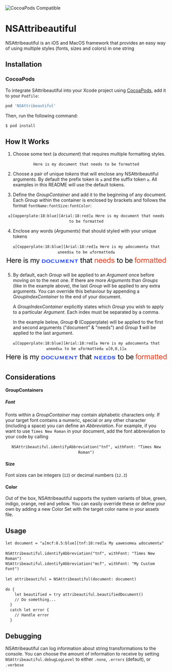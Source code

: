 ![CocoaPods Compatible](https://img.shields.io/cocoapods/v/NSAttribeautiful.svg)

# NSAttribeautiful

NSAttribeautiful is an iOS and MacOS framework that provides an easy way of using multiple styles (fonts, sizes and colors) in one string

## Installation

### CocoaPods

To integrate SAttribeautiful into your Xcode project using [CocoaPods](https://cocoapods.org), add it to your `Podfile`:

```ruby
pod 'NSAttribeautiful'
```

Then, run the following command:

```bash
$ pod install
```

## How It Works

1. Choose some text (a _document_) that requires multiple formatting styles.

<p align="center"><code>Here is my document that needs to be formatted</code></p>

2. Choose a pair of unique _tokens_ that will enclose any NSAttribeautiful arguments. By default the prefix token is `≤` and the suffix token `≥`. All examples in this README will use the default tokens.

3. Define the _GroupContainer_ and add it to the beginning of any document. Each _Group_ within the container is enclosed by brackets and follows the format `fontName:fontSize:fontColor`:

<p align="center"><code>≤[Copperplate:18:blue][Arial:18:red]≥ Here is my document that needs to be formatted</code></p>

4. Enclose any words (_Arguments_) that should styled with your unique tokens 

<p align="center">
  <code>≤[Copperplate:18:blue][Arial:18:red]≥ Here is my ≤document≥ that ≤needs≥ to be ≤formatted≥</code>
  <img src="/Assets/formatted0.png" />
</p>

5. By default, each _Group_ will be applied to an _Argument_ once before moving on to the next one. If there are more _Arguments_ than _Groups_ (like in the example above), the last _Group_ will be applied to any extra arguments. You can override this behaviour by appending a _GroupIndexContainer_ to the end of your document.<p>A _GroupIndexContainer_ explicitly states which _Group_ you wish to apply to a particular _Argument_. Each index must be separated by a comma.</p><p>In the example below, _Group_ **0** (Copperplate) will be applied to the first and second arguments ("document" & "needs") and _Group_ **1** will be applied to the last argument.</p>

<p align="center">
  <code>≤[Copperplate:18:blue][Arial:18:red]≥ Here is my ≤document≥ that ≤needs≥ to be ≤formatted≥ ≤[0,0,1]≥</code>
  <img src="/Assets/formatted1.png" />
</p>

## Considerations

#### GroupContainers

##### Font
Fonts within a _GroupContainer_ may contain alphabetic characters only. If your target font contains a numeric, special or any other character (including a space) you can define an _Abbreviation_. For example, if you want to use `Times New Roman` in your document, add the font abbreviation to your code by calling 

<p align="center">
  <code>NSAttribeautiful.identifyAbbreviation("tnf", withFont: "Times New Roman")</code>
</p>

#### Size
Font sizes can be integers (`12`) or decimal numbers (`12.3`)

#### Color
Out of the box, NSAttribeautiful supports the system variants of blue, green, indigo, orange, red and yellow. You can easily override these or define your own by adding a new Color Set with the target color name in your assets file.

## Usage
<pre><code>let document = "≤[mcf:8.5:blue][tnf:18:red]≥ My ≤awesome≥ ≤document≥"

NSAttribeautiful.identifyAbbreviation("tnf", withFont: "Times New Roman")
NSAttribeautiful.identifyAbbreviation("mcf", withFont: "My Custom Font")

let attribeautiful = NSAttribeautiful(document: document)

do {
    let beautified = try attribeautiful.beautifiedDocument()
    // Do something...
  }
  catch let error {
    // Handle error
  }</code></pre>

## Debugging

NSAttribeautiful can log information about string transformations to the console. You can choose the amount of information to receive by setting  `NSAttribeautiful.debugLogLevel` to either `.none`, `.errors` (default), or `.verbose`
